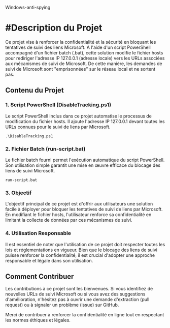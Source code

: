 Windows-anti-spying

#Description du Projet
=====================

Ce projet vise à renforcer la confidentialité et la sécurité en bloquant les tentatives de suivi des liens Microsoft. À l'aide d'un script PowerShell accompagné d'un fichier batch (.bat), cette solution modifie le fichier hosts pour rediriger l'adresse IP 127.0.0.1 (adresse locale) vers les URLs associées aux mécanismes de suivi de Microsoft. De cette manière, les demandes de suivi de Microsoft sont "emprisonnées" sur le réseau local et ne sortent pas.

Contenu du Projet
-----------------

### 1\. Script PowerShell (DisableTracking.ps1)

Le script PowerShell inclus dans ce projet automatise le processus de modification du fichier hosts. Il ajoute l'adresse IP 127.0.0.1 devant toutes les URLs connues pour le suivi de liens par Microsoft.

`.\DisableTracking.ps1`

### 2\. Fichier Batch (run-script.bat)

Le fichier batch fourni permet l'exécution automatique du script PowerShell. Son utilisation simple garantit une mise en œuvre efficace du blocage des liens de suivi Microsoft.

`run-script.bat`

### 3\. Objectif

L'objectif principal de ce projet est d'offrir aux utilisateurs une solution facile à déployer pour bloquer les tentatives de suivi de liens par Microsoft. En modifiant le fichier hosts, l'utilisateur renforce sa confidentialité en limitant la collecte de données par ces mécanismes de suivi.

### 4\. Utilisation Responsable

Il est essentiel de noter que l'utilisation de ce projet doit respecter toutes les lois et réglementations en vigueur. Bien que le blocage des liens de suivi puisse renforcer la confidentialité, il est crucial d'adopter une approche responsable et légale dans son utilisation.

Comment Contribuer
------------------

Les contributions à ce projet sont les bienvenues. Si vous identifiez de nouvelles URLs de suivi Microsoft ou si vous avez des suggestions d'amélioration, n'hésitez pas à ouvrir une demande d'extraction (pull request) ou à signaler un problème (issue) sur GitHub.

Merci de contribuer à renforcer la confidentialité en ligne tout en respectant les normes éthiques et légales.
